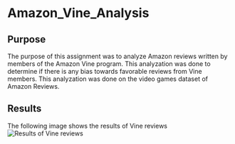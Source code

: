# Amazon_Vine_Analysis

## Purpose
The purpose of this assignment was to analyze Amazon reviews written by members of the Amazon Vine program.
This analyzation was done to determine if there is any bias towards favorable reviews from Vine members. This analyzation was done on the video games dataset of Amazon Reviews.

## Results
The following image shows the results of Vine reviews
![Results of Vine reviews]()
